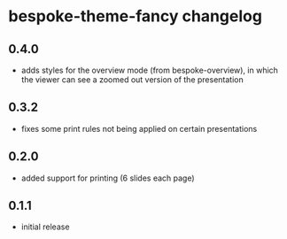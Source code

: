 # bespoke-theme-fancy changelog

## 0.4.0

- adds styles for the overview mode (from bespoke-overview), in which the viewer can see a zoomed out
version of the presentation

## 0.3.2

- fixes some print rules not being applied on certain presentations

## 0.2.0

- added support for printing (6 slides each page)

## 0.1.1

- initial release
